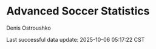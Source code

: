 # Advanced Soccer Statistics
Denis Ostroushko

<!-- gfm -->

Last successful data update: 2025-10-06 05:17:22 CST
